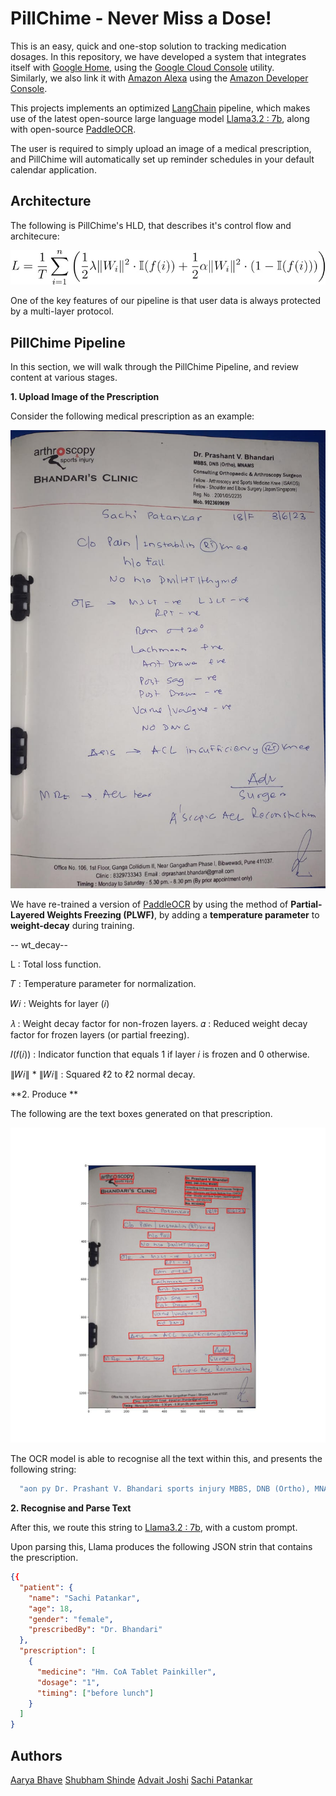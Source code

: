
# PillChime - Never Miss a Dose!

This is an easy, quick and one-stop solution to tracking medication dosages. In this repository, we have developed a system that integrates itself with [Google Home](https://home.google.com/welcome/), using the [Google Cloud Console](https://console.cloud.google.com/welcome/new?pli=1) utility.  
Similarly, we also link it with [Amazon Alexa](https://alexa.amazon.com/) using the [Amazon Developer Console](https://developer.amazon.com/).

This projects implements an optimized [LangChain](https://www.langchain.com/) pipeline, which makes use of the latest open-source large language model [Llama3.2 : 7b](https://ai.meta.com/blog/llama-3-2-connect-2024-vision-edge-mobile-devices/), along with open-source [PaddleOCR](https://github.com/PaddlePaddle/PaddleOCR). 

The user is required to simply upload an image of a medical prescription, and PillChime will automatically set up reminder schedules in your default calendar application.

## Architecture

The following is PillChime's HLD, that describes it's control flow and architecure:

![Alt text](readme_dependencies/wt_decay.jpg)

One of the key features of our pipeline is that user data is always protected by a multi-layer protocol.
## PillChime Pipeline

In this section, we will walk through the PillChime Pipeline, and review content at various stages.

**1. Upload Image of the Prescription**

Consider the following medical prescription as an example:

![Alt text](readme_dependencies/presc.jpeg)

We have re-trained a version of [PaddleOCR](https://github.com/PaddlePaddle/PaddleOCR) by using the method of **Partial-Layered Weights Freezing (PLWF)**, by adding a **temperature parameter** to **weight-decay** during training.

-- wt_decay--

L : Total loss function.

𝑇 : Temperature parameter for normalization.

𝑊𝑖 : Weights for layer (𝑖)

𝜆 : Weight decay factor for non-frozen layers.
𝛼 : Reduced weight decay factor for frozen layers (or partial freezing).

𝐼(𝑓(𝑖)) : Indicator function that equals 1 if layer 𝑖 is frozen and 0 otherwise.

∥𝑊𝑖∥ * ∥𝑊𝑖∥ : Squared ℓ2 to ℓ2 normal decay.




**2. Produce **

The following are the text boxes generated on that prescription.

![Alt text](readme_dependencies/boxed_presc.jpeg)

The OCR model is able to recognise all the text within this, and presents the following string:

```bash
  "aon py Dr. Prashant V. Bhandari sports injury MBBS, DNB (Ortho), MNAMS Consulting Orthopaedic & Arthroscopy Surgeon Y Fellow - Arthroscopy and Sports Medicine Knee (ISAKOS) BHANDART'S CLINIC Fellow -Shouder and Elbow Surgery (apanSingaore) Reg, No. 20010572235 Mob. 9923699699 Sachs Patan\ar iZl— Sica Clo Rain | incrablin Qyn ce Ilo Fa\l No Kye PwlRT hyn Cle, 5 Www ace 1S Wey ao Rey =e Quen gt 20° WAC nan eae gv Ao> Dawe & Yous sag = Pot Deu - Van \Vadsur - ve NO DWE ER 25) en ee re ACL IWNcuFR CI eNyY YY ie AaAv Cusge ee Aer Recum schon WM 3. KO heer i iail.com Clinic : 8329733343 Email: drprashant bhandari@gm: ¢ No. 106, 1st FI PI Bibwewadi, Pune 411037. it i, a 406, 1st Floor, Ganga Collidium II, Near Gangadham Phase 1, Bi Office No. 106, i imins i tment only) 19 : Monday to Saturday - 5.30 pm. - 8.30 pm (By prior appoint"
```

**2. Recognise and Parse Text**
 
After this, we route this string to [Llama3.2 : 7b](https://ai.meta.com/blog/), with a custom prompt.

Upon parsing this, Llama produces the following JSON strin that contains the prescription.

```json
{{
  "patient": {
    "name": "Sachi Patankar",
    "age": 18,
    "gender": "female",
    "prescribedBy": "Dr. Bhandari"
  },
  "prescription": [
    {
      "medicine": "Hm. CoA Tablet Painkiller",
      "dosage": "1",
      "timing": ["before lunch"]
    }
  ]
}
```
## Authors

[Aarya Bhave](https://www.linkedin.com/in/aarya-bhave-aa4a13256/?originalSubdomain=in)
[Shubham Shinde](https://www.linkedin.com/in/shubhamshinde6762/)
[Advait Joshi](https://www.linkedin.com/in/joshiadvait/)
[Sachi Patankar](https://www.linkedin.com/in/sachi-patankar-33549b245/)
